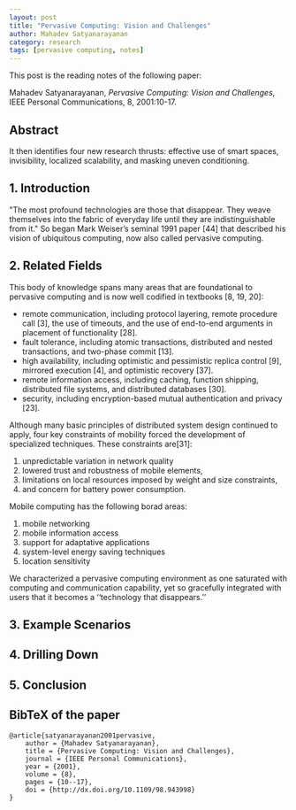 ```yaml
---
layout: post
title: "Pervasive Computing: Vision and Challenges"
author: Mahadev Satyanarayanan
category: research
tags: [pervasive computing, notes]
---
```


This post is the reading notes of the following paper:

Mahadev Satyanarayanan,
*Pervasive Computing: Vision and Challenges*,
IEEE Personal Communications, 8, 2001:10-17.

<!--more-->

## Abstract

It then identifies four new research thrusts: effective use of smart spaces,
invisibility, localized scalability, and masking uneven conditioning.

## 1. Introduction

"The most profound technologies are those that disappear. They weave themselves
into the fabric of everyday life until they are indistinguishable from it." So
began Mark Weiser’s seminal 1991 paper [44] that described his vision of
ubiquitous computing, now also called pervasive computing.


## 2. Related Fields

This body of knowledge spans many areas that are foundational to pervasive
computing and is now well codified in textbooks [8, 19, 20]:
- remote communication, including protocol layering, remote procedure call [3],
  the use of timeouts, and the use of end-to-end arguments in placement of
  functionality [28].
- fault tolerance, including atomic transactions, distributed and nested
  transactions, and two-phase commit [13].
- high availability, including optimistic and pessimistic replica control [9],
  mirrored execution [4], and optimistic recovery [37].
- remote information access, including caching, function shipping, distributed
  file systems, and distributed databases [30].
- security, including encryption-based mutual authentication and privacy [23].

Although many basic principles of distributed system design continued to apply,
four key constraints of mobility forced the development of specialized
techniques. These constraints are[31]:

1. unpredictable variation in network quality
2. lowered trust and robustness of mobile elements,
3. limitations on local resources imposed by weight and size constraints,
4. and concern for battery power consumption.

Mobile computing has the following borad areas:

1. mobile networking
2. mobile information access
3. support for adaptative applications
4. system-level energy saving techniques
5. location sensitivity

We characterized a pervasive computing environment as one saturated with
computing and communication capability, yet so gracefully integrated with users
that it becomes a ‘‘technology that disappears.’’

## 3. Example Scenarios

## 4. Drilling Down

## 5. Conclusion

## BibTeX of the paper

	@article{satyanarayanan2001pervasive,
		author = {Mahadev Satyanarayanan},
	    title = {Pervasive Computing: Vision and Challenges},
    	journal = {IEEE Personal Communications},
	    year = {2001},
	    volume = {8},
    	pages = {10--17},
	    doi = {http://dx.doi.org/10.1109/98.943998}
	}